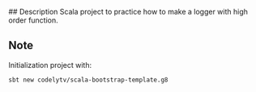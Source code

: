 ## Description
Scala project to practice how to make a logger with high order function.

## Note

Initialization project with:

`sbt new codelytv/scala-bootstrap-template.g8`

